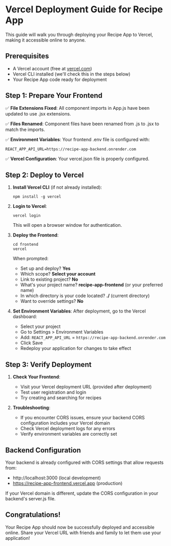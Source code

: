 # Vercel Deployment Guide for Recipe App

This guide will walk you through deploying your Recipe App to Vercel, making it accessible online to anyone.

## Prerequisites

- A Vercel account (free at [vercel.com](https://vercel.com))
- Vercel CLI installed (we'll check this in the steps below)
- Your Recipe App code ready for deployment

## Step 1: Prepare Your Frontend

✅ **File Extensions Fixed**: All component imports in App.js have been updated to use .jsx extensions.

✅ **Files Renamed**: Component files have been renamed from .js to .jsx to match the imports.

✅ **Environment Variables**: Your frontend .env file is configured with:
```
REACT_APP_API_URL=https://recipe-app-backend.onrender.com
```

✅ **Vercel Configuration**: Your vercel.json file is properly configured.

## Step 2: Deploy to Vercel

1. **Install Vercel CLI** (if not already installed):
   ```
   npm install -g vercel
   ```

2. **Login to Vercel**:
   ```
   vercel login
   ```
   This will open a browser window for authentication.

3. **Deploy the Frontend**:
   ```
   cd frontend
   vercel
   ```
   
   When prompted:
   - Set up and deploy? **Yes**
   - Which scope? **Select your account**
   - Link to existing project? **No**
   - What's your project name? **recipe-app-frontend** (or your preferred name)
   - In which directory is your code located? **./** (current directory)
   - Want to override settings? **No**

4. **Set Environment Variables**:
   After deployment, go to the Vercel dashboard:
   - Select your project
   - Go to Settings > Environment Variables
   - Add: `REACT_APP_API_URL` = `https://recipe-app-backend.onrender.com`
   - Click Save
   - Redeploy your application for changes to take effect

## Step 3: Verify Deployment

1. **Check Your Frontend**:
   - Visit your Vercel deployment URL (provided after deployment)
   - Test user registration and login
   - Try creating and searching for recipes

2. **Troubleshooting**:
   - If you encounter CORS issues, ensure your backend CORS configuration includes your Vercel domain
   - Check Vercel deployment logs for any errors
   - Verify environment variables are correctly set

## Backend Configuration

Your backend is already configured with CORS settings that allow requests from:
- http://localhost:3000 (local development)
- https://recipe-app-frontend.vercel.app (production)

If your Vercel domain is different, update the CORS configuration in your backend's server.js file.

## Congratulations!

Your Recipe App should now be successfully deployed and accessible online. Share your Vercel URL with friends and family to let them use your application!